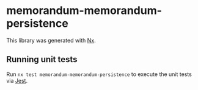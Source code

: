 # memorandum-memorandum-persistence

This library was generated with [Nx](https://nx.dev).

## Running unit tests

Run `nx test memorandum-memorandum-persistence` to execute the unit tests via [Jest](https://jestjs.io).
